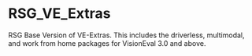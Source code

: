 # RSG_VE_Extras
RSG Base Version of VE-Extras. This includes the driverless, multimodal, and work from home packages for VisionEval 3.0 and above.
